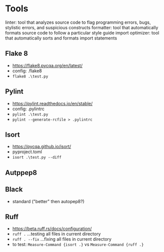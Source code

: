 # Tools

linter: tool that analyzes source code to flag programming errors, bugs, stylistic errors, and suspicious constructs
formatter: tool that automatically formats source code to follow a particular style guide
import optimizer: tool that automatically sorts and formats import statements

## Flake 8

- <https://flake8.pycqa.org/en/latest/>
- config: .flake8
- `flake8 .\test.py`

## Pylint

- <https://pylint.readthedocs.io/en/stable/>
- config: .pylintrc
- `pylint .\test.py`
- `pylint --generate-rcfile > .pylintrc`

## Isort

- <https://pycqa.github.io/isort/>
- pyproject.toml
- `isort .\test.py --diff`

## Autppep8

## Black

- standard ("better" then autopep8?)

## Ruff

- <https://beta.ruff.rs/docs/configuration/>
- `ruff .` ...testing all files in current directory
- `ruff . --fix` ...fixing all files in current directory
- to test: `Measure-Command {isort .}` vs `Measure-Command {ruff .}`

